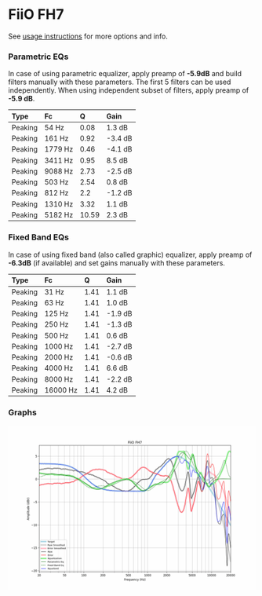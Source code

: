 # FiiO FH7
See [usage instructions](https://github.com/jaakkopasanen/AutoEq#usage) for more options and info.

### Parametric EQs
In case of using parametric equalizer, apply preamp of **-5.9dB** and build filters manually
with these parameters. The first 5 filters can be used independently.
When using independent subset of filters, apply preamp of **-5.9 dB**.

| Type    | Fc      |     Q | Gain    |
|:--------|:--------|:------|:--------|
| Peaking | 54 Hz   |  0.08 | 1.3 dB  |
| Peaking | 161 Hz  |  0.92 | -3.4 dB |
| Peaking | 1779 Hz |  0.46 | -4.1 dB |
| Peaking | 3411 Hz |  0.95 | 8.5 dB  |
| Peaking | 9088 Hz |  2.73 | -2.5 dB |
| Peaking | 503 Hz  |  2.54 | 0.8 dB  |
| Peaking | 812 Hz  |  2.2  | -1.2 dB |
| Peaking | 1310 Hz |  3.32 | 1.1 dB  |
| Peaking | 5182 Hz | 10.59 | 2.3 dB  |

### Fixed Band EQs
In case of using fixed band (also called graphic) equalizer, apply preamp of **-6.3dB**
(if available) and set gains manually with these parameters.

| Type    | Fc       |    Q | Gain    |
|:--------|:---------|:-----|:--------|
| Peaking | 31 Hz    | 1.41 | 1.1 dB  |
| Peaking | 63 Hz    | 1.41 | 1.0 dB  |
| Peaking | 125 Hz   | 1.41 | -1.9 dB |
| Peaking | 250 Hz   | 1.41 | -1.3 dB |
| Peaking | 500 Hz   | 1.41 | 0.6 dB  |
| Peaking | 1000 Hz  | 1.41 | -2.7 dB |
| Peaking | 2000 Hz  | 1.41 | -0.6 dB |
| Peaking | 4000 Hz  | 1.41 | 6.6 dB  |
| Peaking | 8000 Hz  | 1.41 | -2.2 dB |
| Peaking | 16000 Hz | 1.41 | 4.2 dB  |

### Graphs
![](./FiiO%20FH7.png)